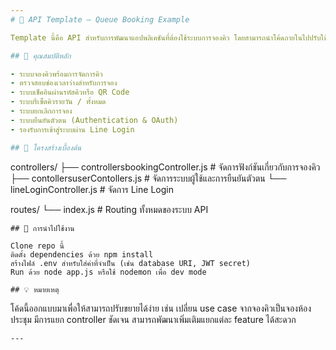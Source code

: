 ```yaml
---
# 🔧 API Template – Queue Booking Example

Template นี้คือ API สำหรับการพัฒนาแอปพลิเคชันที่ต้องใช้ระบบการจองคิว โดยสามารถนำโค้ดภายในไปปรับใช้กับระบบอื่น ๆ ได้อย่างง่ายดาย เช่น ระบบนัดหมาย, ระบบจองห้อง, ระบบเช็คอิน, หรืออื่น ๆ

## 📌 คุณสมบัติหลัก

- ระบบจองคิวพร้อมการจัดการคิว
- ตรวจสอบช่องเวลาว่างสำหรับการจอง
- ระบบเช็คอินผ่านรหัสคิวหรือ QR Code
- ระบบรีเซ็ตคิวรายวัน / ทั้งหมด
- ระบบยกเลิกการจอง
- ระบบยืนยันตัวตน (Authentication & OAuth)
- รองรับการเข้าสู่ระบบผ่าน Line Login

## 📁 โครงสร้างเบื้องต้น

```
controllers/
  ├── controllersbookingController.js     # จัดการฟังก์ชันเกี่ยวกับการจองคิว
  ├── contollersuserContollers.js         # จัดการระบบผู้ใช้และการยืนยันตัวตน
  └── lineLoginController.js              # จัดการ Line Login

routes/
  └── index.js                            # Routing ทั้งหมดของระบบ API
```
## 🔌 การนำไปใช้งาน

Clone repo นี้
ติดตั้ง dependencies ด้วย npm install
สร้างไฟล์ .env สำหรับใส่ค่าที่จำเป็น (เช่น database URI, JWT secret)
Run ด้วย node app.js หรือใช้ nodemon เพื่อ dev mode

## 💡 หมายเหตุ
```
โค้ดนี้ออกแบบมาเพื่อให้สามารถปรับขยายได้ง่าย เช่น เปลี่ยน use case จากจองคิวเป็นจองห้องประชุม
มีการแยก controller ชัดเจน สามารถพัฒนาเพิ่มเติมแยกแต่ละ feature ได้สะดวก
```
---
```


